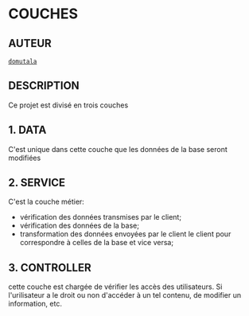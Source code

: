 # COUCHES

## AUTEUR

[`domutala`](https://domutala.github.io)

## DESCRIPTION

Ce projet est divisé en trois couches

## 1. DATA

C'est unique dans cette couche que les données de la base seront modifiées

## 2. SERVICE

C'est la couche métier:

- vérification des données transmises par le client;
- vérification des données de la base;
- transformation des données envoyées par le client le client pour
  correspondre à celles de la base et vice versa;

## 3. CONTROLLER

cette couche est chargée de vérifier les accès des utilisateurs.
Si l'urilisateur a le droit ou non d'accéder à un tel contenu, de
modifier un information, etc.

